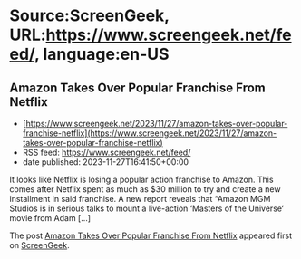 # Source:ScreenGeek, URL:https://www.screengeek.net/feed/, language:en-US

## Amazon Takes Over Popular Franchise From Netflix
 - [https://www.screengeek.net/2023/11/27/amazon-takes-over-popular-franchise-netflix](https://www.screengeek.net/2023/11/27/amazon-takes-over-popular-franchise-netflix)
 - RSS feed: https://www.screengeek.net/feed/
 - date published: 2023-11-27T16:41:50+00:00

<p>It looks like Netflix is losing a popular action franchise to Amazon. This comes after Netflix spent as much as $30 million to try and create a new installment in said franchise. A new report reveals that &#8220;Amazon MGM Studios is in serious talks to mount a live-action &#8216;Masters of the Universe&#8216; movie from Adam [...]</p>
<p>The post <a href="https://www.screengeek.net/2023/11/27/amazon-takes-over-popular-franchise-netflix/">Amazon Takes Over Popular Franchise From Netflix</a> appeared first on <a href="https://www.screengeek.net">ScreenGeek</a>.</p>

